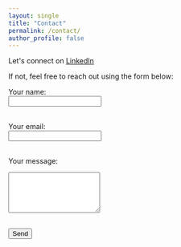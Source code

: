 ```yaml
---
layout: single
title: "Contact"
permalink: /contact/
author_profile: false
---
```

Let's connect on [LinkedIn](https://linkedin.com/in/vincent-olago)


If not, feel free to reach out using the form below:

<form action="https://formspree.io/f/xnnvparb" method="POST">
  <label for="name">Your name:</label><br>
  <input type="text" name="name" required><br><br>

  <label for="email">Your email:</label><br>
  <input type="email" name="_replyto" required><br><br>

  <label for="message">Your message:</label><br>
  <textarea name="message" rows="5" required></textarea><br><br>

  <button type="submit">Send</button>
</form>
